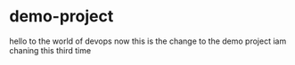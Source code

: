 # demo-project
hello to the world of devops
now this is the change to the demo project
iam chaning this third time
